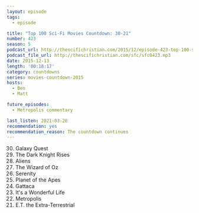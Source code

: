 ```yaml
---
layout: episode
tags:
  - episode

title: "Top 100 Sci-Fi Movies Countdown: 30-21"
number: 423
season: 5
podcast_url: http://thescifichristian.com/2015/12/episode-423-top-100-sci-fi-movies-countdown-30-21/
podcast_file_url: http://thescifichristian.com/sfc/sfc0423.mp3
date: 2015-12-13
length: '00:18:17'
category: countdowns
series: movies-countdown-2015
hosts:
  - Ben
  - Matt

future_episodes:
  - Metropolis commentary

last_listen: 2021-03-26
recommendation: yes
recommendation_reason: The countdown continues
---
```


<ol start="30" reversed>
<li>Galaxy Quest
<li>The Dark Knight Rises
<li>Aliens
<li>The Wizard of Oz
<li>Serenity
<li>Planet of the Apes
<li>Gattaca
<li>It's a Wonderful Life
<li>Metropolis
<li>E.T. the Extra-Terrestrial
</ol>